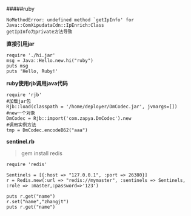 
#####ruby

```
NoMethodError: undefined method `getIpInfo' for Java::ComXipudataCdn::IpEnrich:Class
getIpInfo为private方法导致
```
**直接引用jar**

```
require './hi.jar'
msg = Java::Hello.new.hi("ruby")
puts msg
puts 'Hello, Ruby!'
```

**ruby使用rjb调用java代码**

```
require 'rjb'
#加载jar包
Rjb::load(classpath = '/home/deployer/DmCodec.jar', jvmargs=[])
#new一个对象
DmCodec = Rjb::import('com.zapya.DmCodec').new
#调用实例方法
tmp = DmCodec.encodeB62("aaa")
```



**sentinel.rb**

>gem install redis

```
require 'redis'

Sentinels = [{:host => "127.0.0.1", :port => 26380}]
r = Redis.new(:url => "redis://mymaster", :sentinels => Sentinels, :role => :master,:password=>'123')

puts r.get("name")
r.set("name","zhangjt")
puts r.get("name")
```